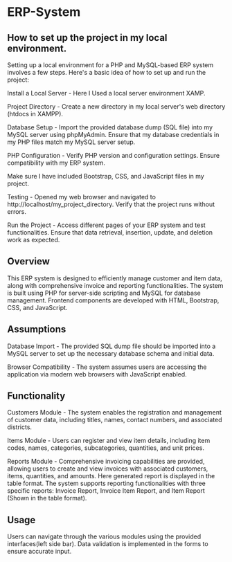# ERP-System

## How to set up the project in my local environment.

Setting up a local environment for a PHP and MySQL-based ERP system involves a few steps. Here's a basic idea of how to set up and run the project:

Install a Local Server - Here I Used a local server environment XAMP. 

Project Directory - Create a new directory in my local server's web directory (htdocs in XAMPP).

Database Setup - Import the provided database dump (SQL file) into my MySQL server using phpMyAdmin. Ensure that my database credentials in my PHP files match my MySQL server setup.

PHP Configuration - Verify PHP version and configuration settings. Ensure compatibility with my ERP system.

Make sure I have included Bootstrap, CSS, and JavaScript files in my project. 

Testing - Opened my web browser and navigated to http://localhost/my_project_directory. Verify that the project runs without errors.

Run the Project - Access different pages of your ERP system and test functionalities. Ensure that data retrieval, insertion, update, and deletion work as expected.

## Overview

This ERP system is designed to efficiently manage customer and item data, along with comprehensive invoice and reporting functionalities. The system is built using PHP for server-side scripting and MySQL for database management. Frontend components are developed with HTML, Bootstrap, CSS, and JavaScript.

## Assumptions

Database Import - The provided SQL dump file should be imported into a MySQL server to set up the necessary database schema and initial data.

Browser Compatibility - The system assumes users are accessing the application via modern web browsers with JavaScript enabled.

## Functionality

Customers Module - The system enables the registration and management of customer data, including titles, names, contact numbers, and associated districts.

Items Module - Users can register and view item details, including item codes, names, categories, subcategories, quantities, and unit prices.

Reports Module - Comprehensive invoicing capabilities are provided, allowing users to create and view invoices with associated customers, items, quantities, and amounts. Here generated report is displayed in the table format. The system supports reporting functionalities with three specific reports: Invoice Report, Invoice Item Report, and Item Report (Shown in the table format).

## Usage
Users can navigate through the various modules using the provided interfaces(left side bar).
Data validation is implemented in the forms to ensure accurate input.


